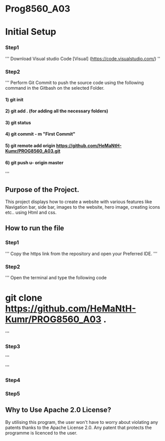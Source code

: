 # Prog8560_A03
# Initial Setup
### Step1
'''
Download Visual studio Code
[Visual] (https://code.visualstudio.com/)
''
### Step2
'''
Perform Git Commit to push the source code using the following command in the Gitbash on the selected Folder.
#### 1) git init
#### 2) git add . (for adding all the necessary folders)
#### 3) git status
#### 4) git commit - m "First Commit"
#### 5) git remote add origin  https://github.com/HeMaNtH-Kumr/PROG8560_A03.git
#### 6) git push u- origin master
'''

## Purpose of the Project.
This project displays how to create a website with various features like Navigation bar, side bar, images to the website, hero image, creating icons etc.. using Html and css.

## How to run the file 
### Step1
'''
Copy the https link from the repository and open your Preferred IDE.
'''
### Step2
'''
Open the terminal and type the following code
# git clone https://github.com/HeMaNtH-Kumr/PROG8560_A03 .
'''
### Step3
'''

'''

### Step4

### Step5

## Why to Use Apache 2.0 License?
By utilising this program, the user won't have to worry about violating any patents thanks to the Apache License 2.0. Any patent that protects the programme is licenced to the user.
